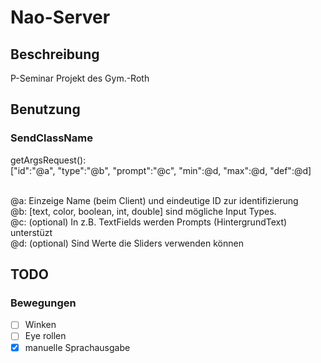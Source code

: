 # Nao-Server
## Beschreibung
P-Seminar Projekt des Gym.-Roth

## Benutzung
### SendClassName
  getArgsRequest():<br/>
    \["id":"@a", "type":"@b", "prompt":"@c"\, "min":@d, "max":@d, "def":@d\]<br/>
      <br/>
      <p>\@a: Einzeige Name (beim Client) und eindeutige ID zur identifizierung<br/>
      \@b: [text, color, boolean, int, double] sind mögliche Input Types.<br/>
      \@c: (optional) In z.B. TextFields werden Prompts (HintergrundText) unterstüzt<br/>
      \@d: (optional) Sind Werte die Sliders verwenden können<br/>
    
## TODO
### Bewegungen
  - [ ] Winken
  - [ ] Eye rollen
  - [x] manuelle Sprachausgabe
